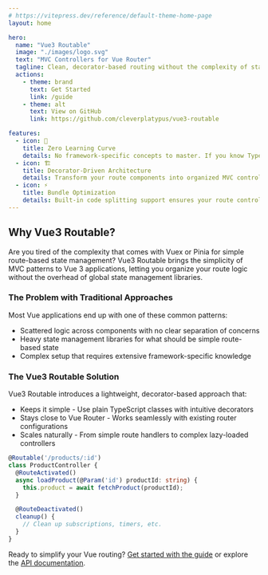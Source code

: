 ```yaml
---
# https://vitepress.dev/reference/default-theme-home-page
layout: home

hero:
  name: "Vue3 Routable"
  image: "./images/logo.svg"
  text: "MVC Controllers for Vue Router"
  tagline: Clean, decorator-based routing without the complexity of state management libraries
  actions:
    - theme: brand
      text: Get Started
      link: /guide
    - theme: alt
      text: View on GitHub
      link: https://github.com/cleverplatypus/vue3-routable

features:
  - icon: 🎯
    title: Zero Learning Curve
    details: No framework-specific concepts to master. If you know TypeScript and vue-router, you're already 90% there. Bring new developers onto your project without the usual framework onboarding overhead.
  - icon: 🏗️
    title: Decorator-Driven Architecture
    details: Transform your route components into organized MVC controllers with simple TypeScript decorators. Handle route lifecycle events, parameter injection, and navigation guards with clean, declarative syntax.
  - icon: ⚡
    title: Bundle Optimization
    details: Built-in code splitting support ensures your route controllers are loaded only when needed. Improve your app's initial load time while maintaining clean separation of concerns.
---
```

## Why Vue3 Routable?

Are you tired of the complexity that comes with Vuex or Pinia for simple route-based state management? Vue3 Routable brings the simplicity of MVC patterns to Vue 3 applications, letting you organize your route logic without the overhead of global state management libraries.

### The Problem with Traditional Approaches

Most Vue applications end up with one of these common patterns:
- Scattered logic across components with no clear separation of concerns
- Heavy state management libraries for what should be simple route-based state
- Complex setup that requires extensive framework-specific knowledge

### The Vue3 Routable Solution

Vue3 Routable introduces a lightweight, decorator-based approach that:
- Keeps it simple - Use plain TypeScript classes with intuitive decorators
- Stays close to Vue Router - Works seamlessly with existing router configurations
- Scales naturally - From simple route handlers to complex lazy-loaded controllers

```typescript
@Routable('/products/:id')
class ProductController {
  @RouteActivated()
  async loadProduct(@Param('id') productId: string) {
    this.product = await fetchProduct(productId);
  }

  @RouteDeactivated()
  cleanup() {
    // Clean up subscriptions, timers, etc.
  }
}
```

Ready to simplify your Vue routing? [Get started with the guide](/guide) or explore the [API documentation](/api/globals).
